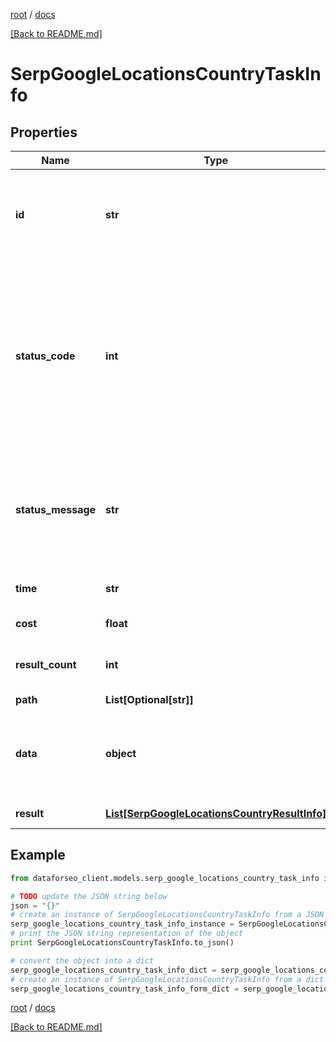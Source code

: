 [root](./../ "root") / [docs](./ "docs")

[[Back to README.md]](./../README.md "[Back to README.md]")

# SerpGoogleLocationsCountryTaskInfo

## Properties

Name | Type | Description | Notes
------------ | ------------- | ------------- | -------------
**id** | **str** | task identifier unique task identifier in our system in the UUID format | [optional]
**status_code** | **int** | status code of the task generated by DataForSEO, can be within the following range: 10000-60000 you can find the full list of the response codes here | [optional]
**status_message** | **str** | informational message of the task you can find the full list of general informational messages here | [optional]
**time** | **str** | execution time, seconds | [optional]
**cost** | **float** | total tasks cost, USD | [optional]
**result_count** | **int** | number of elements in the result array | [optional]
**path** | **List[Optional[str]]** | URL path | [optional]
**data** | **object** | contains the same parameters that you specified in the POST request | [optional]
**result** | [**List[SerpGoogleLocationsCountryResultInfo]**](SerpGoogleLocationsCountryResultInfo.md) | array of results | [optional]

## Example

```python
from dataforseo_client.models.serp_google_locations_country_task_info import SerpGoogleLocationsCountryTaskInfo

# TODO update the JSON string below
json = "{}"
# create an instance of SerpGoogleLocationsCountryTaskInfo from a JSON string
serp_google_locations_country_task_info_instance = SerpGoogleLocationsCountryTaskInfo.from_json(json)
# print the JSON string representation of the object
print SerpGoogleLocationsCountryTaskInfo.to_json()

# convert the object into a dict
serp_google_locations_country_task_info_dict = serp_google_locations_country_task_info_instance.to_dict()
# create an instance of SerpGoogleLocationsCountryTaskInfo from a dict
serp_google_locations_country_task_info_form_dict = serp_google_locations_country_task_info.from_dict(serp_google_locations_country_task_info_dict)
```

  

[root](./../ "root") / [docs](./ "docs")

[[Back to README.md]](./../README.md "[Back to README.md]")